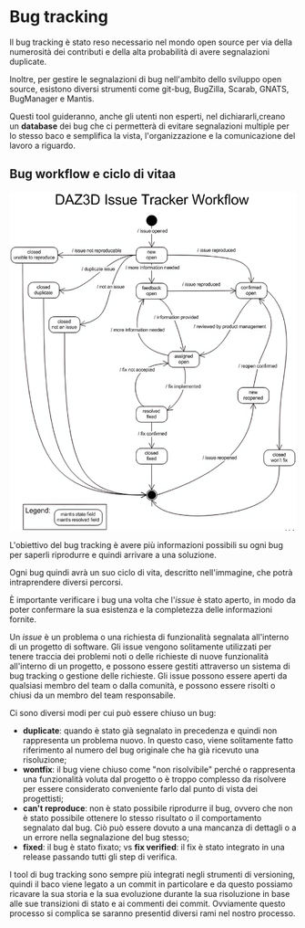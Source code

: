 # Bug tracking

Il bug tracking è stato reso necessario nel mondo open source per via della numerosità dei contributi e della alta probabilità di avere segnalazioni duplicate.

Inoltre, per gestire le segnalazioni di bug nell'ambito dello sviluppo open source, esistono diversi strumenti come git-bug, BugZilla, Scarab, GNATS, BugManager e Mantis.

Questi tool guideranno, anche gli utenti non esperti, nel dichiararli,creano un __database__ dei bug che ci permetterà di evitare segnalazioni multiple per lo stesso baco e semplifica la vista, l'organizzazione e la comunicazione del lavoro a riguardo.

## Bug workflow e ciclo di vitaa

![Bug workflow](/assets/06_bug-workflow.png)

L'obiettivo del bug tracking è avere più informazioni possibili su ogni bug per saperli riprodurre e quindi arrivare a una soluzione.

Ogni bug quindi avrà un suo ciclo di vita, descritto nell'immagine, che potrà intraprendere diversi percorsi.

È importante verificare i bug una volta che l'_issue_ è stato aperto, in modo da poter confermare la sua esistenza e la completezza delle informazioni fornite.

Un _issue_ è un problema o una richiesta di funzionalità segnalata all'interno di un progetto di software. 
Gli issue vengono solitamente utilizzati per tenere traccia dei problemi noti o delle richieste di nuove funzionalità all'interno di un progetto, e possono essere gestiti attraverso un sistema di bug tracking o gestione delle richieste. 
Gli issue possono essere aperti da qualsiasi membro del team o dalla comunità, e possono essere risolti o chiusi da un membro del team responsabile.

Ci sono diversi modi per cui può essere chiuso un bug:
- __duplicate__: quando è stato già segnalato in precedenza e quindi non rappresenta un problema nuovo. In questo caso, viene solitamente fatto riferimento al numero del bug originale che ha già ricevuto una risoluzione;
- __wontfix__: il bug viene chiuso come "non risolvibile" perché o rappresenta una funzionalità voluta dal progetto o è troppo complesso da risolvere per essere considerato conveniente farlo dal punto di vista dei progettisti;
- __can't reproduce__: non è stato possibile riprodurre il bug, ovvero che non è stato possibile ottenere lo stesso risultato o il comportamento segnalato dal bug. Ciò può essere dovuto a una mancanza di dettagli o a un errore nella segnalazione del bug stesso;
- __fixed__: il bug è stato fixato;
vs __fix verified__: il fix è stato integrato in una release passando tutti gli step di verifica.

I tool di bug tracking sono sempre più integrati negli strumenti di versioning, quindi il baco viene legato a un commit in particolare e da questo possiamo ricavare la sua storia e la sua evoluzione durante la sua risoluzione in base alle sue transizioni di stato e ai commenti dei commit. Ovviamente questo processo si complica se saranno presentid diversi rami nel nostro processo.